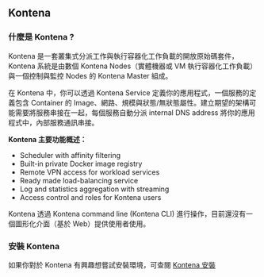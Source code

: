 ## Kontena

### 什麼是 Kontena ?

Kontena 是一套叢集式分派工作與執行容器化工作負載的開放原始碼套件，Kontena 系統是由數個 Kontena Nodes（實體機器或 VM 執行容器化工作負載）與一個控制與監控 Nodes 的 Kontena Master 組成。

在 Kontena 中，你可以透過 Kontena Service 定義你的應用程式，一個服務的定義包含 Container 的 Image、網路、規模與狀態/無狀態屬性。建立期望的架構可能需要將服務串接在一起，每個服務自動分派 internal DNS address 將你的應用程式中，內部服務通訊串接。

**Kontena 主要功能概述：**

* Scheduler with affinity filtering
* Built-in private Docker image registry
* Remote VPN access for workload services
* Ready made load-balancing service
* Log and statistics aggregation with streaming
* Access control and roles for Kontena users

Kontena 透過 Kontena command line (Kontena CLI) 進行操作，目前還沒有一個圖形化介面（基於 Web）提供使用者使用。

### 安裝 Kontena

如果你對於 Kontena 有興趣想嘗試安裝環境，可查閱 [Kontena 安裝](installation/cli/README.md)
 